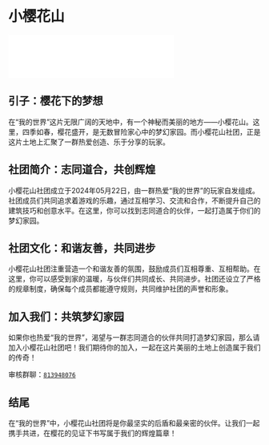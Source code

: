 # 小樱花山

<iframe frameborder="no" border="0" marginwidth="0" marginheight="0" width=330 height=86 src="//music.163.com/outchain/player?type=2&id=5150312&auto=1&height=66"></iframe>

## 引子：樱花下的梦想

在“我的世界”这片无限广阔的天地中，有一个神秘而美丽的地方——小樱花山。这里，四季如春，樱花盛开，是无数冒险家心中的梦幻家园。而小樱花山社团，正是这片土地上汇聚了一群热爱创造、乐于分享的玩家。

## 社团简介：志同道合，共创辉煌

小樱花山社团成立于2024年05月22日，由一群热爱“我的世界”的玩家自发组成。社团成员们共同追求着游戏的乐趣，通过互相学习、交流和合作，不断提升自己的建筑技巧和创意水平。在这里，你可以找到志同道合的伙伴，一起打造属于你们的梦幻家园。

## 社团文化：和谐友善，共同进步

小樱花山社团注重营造一个和谐友善的氛围，鼓励成员们互相尊重、互相帮助。在这里，你可以感受到家的温暖，与伙伴们共同成长、共同进步。社团还设立了严格的规章制度，确保每个成员都能遵守规则，共同维护社团的声誉和形象。

## 加入我们：共筑梦幻家园

如果你也热爱“我的世界”，渴望与一群志同道合的伙伴共同打造梦幻家园，那么请加入小樱花山社团吧！我们期待你的加入，一起在这片美丽的土地上创造属于我们的传奇！

审核群聊：[`813948076`](https://qm.qq.com/q/EbxtY7kS3u)

## 结尾

在“我的世界”中，小樱花山社团将是你最坚实的后盾和最亲密的伙伴。让我们一起携手共进，在樱花的见证下书写属于我们的辉煌篇章！